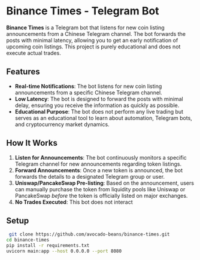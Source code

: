 # Binance Times - Telegram Bot

**Binance Times** is a Telegram bot that listens for new coin listing announcements from a Chinese Telegram channel. The bot forwards the posts with minimal latency, allowing you to get an early notification of upcoming coin listings. This project is purely educational and does not execute actual trades.

## Features

- **Real-time Notifications**: The bot listens for new coin listing announcements from a specific Chinese Telegram channel.
- **Low Latency**: The bot is designed to forward the posts with minimal delay, ensuring you receive the information as quickly as possible.
- **Educational Purpose**: The bot does not perform any live trading but serves as an educational tool to learn about automation, Telegram bots, and cryptocurrency market dynamics.
  
## How It Works

1. **Listen for Announcements**: The bot continuously monitors a specific Telegram channel for new announcements regarding token listings.
2. **Forward Announcements**: Once a new token is announced, the bot forwards the details to a designated Telegram group or user.
3. **Uniswap/PancakeSwap Pre-listing**: Based on the announcement, users can manually purchase the token from liquidity pools like Uniswap or PancakeSwap *before* the token is officially listed on major exchanges.
4. **No Trades Executed**: This bot does not interact 

## Setup 

```bash
 git clone https://github.com/avocado-beans/binance-times.git
cd binance-times
pip install -r requirements.txt
uvicorn main:app --host 0.0.0.0 --port 8080
```

